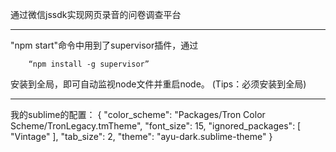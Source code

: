 通过微信jssdk实现网页录音的问卷调查平台


-------------------------------

"npm start"命令中用到了supervisor插件，通过

        “npm install -g supervisor”

安装到全局，即可自动监视node文件并重启node。   (Tips：必须安装到全局)


--------------------------------

我的sublime的配置：
{
	"color_scheme": "Packages/Tron Color Scheme/TronLegacy.tmTheme",
	"font_size": 15,
	"ignored_packages":
	[
		"Vintage"
	],
	"tab_size": 2,
	"theme": "ayu-dark.sublime-theme"
}
